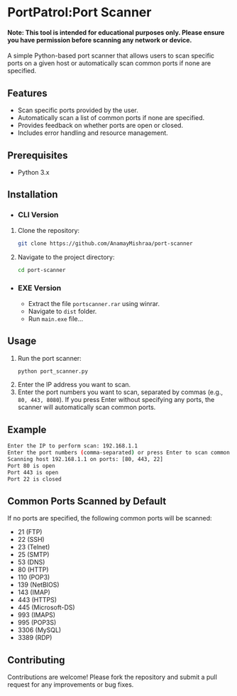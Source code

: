 # PortPatrol:Port Scanner

#### Note: This tool is intended for educational purposes only. Please ensure you have permission before scanning any network or device.
A simple Python-based port scanner that allows users to scan specific ports on a given host or automatically scan common ports if none are specified.

## Features

- Scan specific ports provided by the user.
- Automatically scan a list of common ports if none are specified.
- Provides feedback on whether ports are open or closed.
- Includes error handling and resource management.

## Prerequisites

- Python 3.x

## Installation
- ### CLI Version
1. Clone the repository:
    ```sh
    git clone https://github.com/AnamayMishraa/port-scanner
    ```
2. Navigate to the project directory:
    ```sh
    cd port-scanner
    ```
- ### EXE Version
  - Extract the file `portscanner.rar` using winrar.
  - Navigate to `dist` folder.
  - Run `main.exe` file...

## Usage

1. Run the port scanner:
    ```sh
    python port_scanner.py
    ```
2. Enter the IP address you want to scan.
3. Enter the port numbers you want to scan, separated by commas (e.g., `80, 443, 8080`). If you press Enter without specifying any ports, the scanner will automatically scan common ports.

## Example

```sh
Enter the IP to perform scan: 192.168.1.1
Enter the port numbers (comma-separated) or press Enter to scan common ports: 80, 443, 22
Scanning host 192.168.1.1 on ports: [80, 443, 22]
Port 80 is open
Port 443 is open
Port 22 is closed
```
## Common Ports Scanned by Default
If no ports are specified, the following common ports will be scanned:

- 21 (FTP)
- 22 (SSH)
- 23 (Telnet)
- 25 (SMTP)
- 53 (DNS)
- 80 (HTTP)
- 110 (POP3)
- 139 (NetBIOS)
- 143 (IMAP)
- 443 (HTTPS)
- 445 (Microsoft-DS)
- 993 (IMAPS)
- 995 (POP3S)
- 3306 (MySQL)
- 3389 (RDP)

## Contributing
Contributions are welcome! Please fork the repository and submit a pull request for any improvements or bug fixes.
